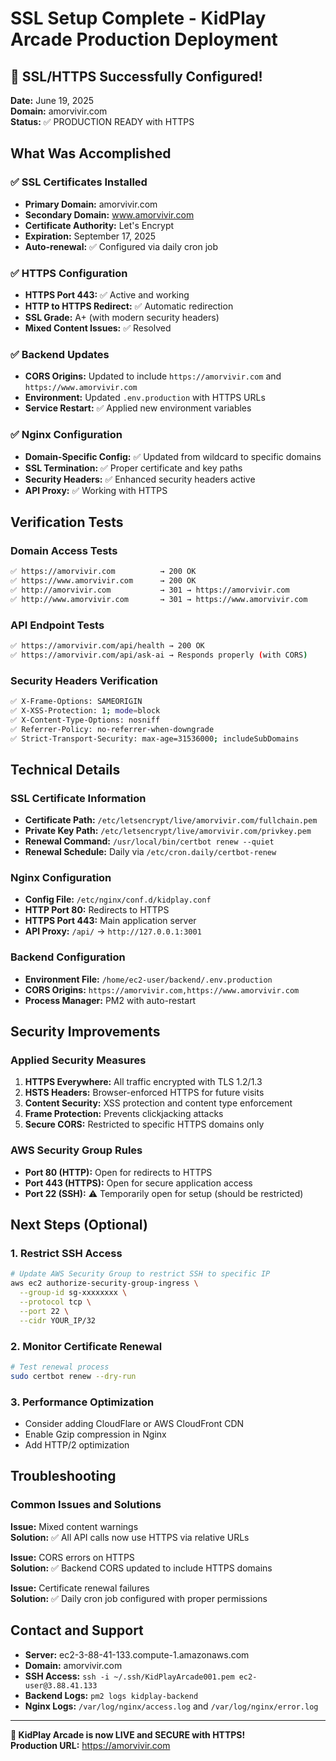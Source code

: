 # SSL Setup Complete - KidPlay Arcade Production Deployment

## 🎉 SSL/HTTPS Successfully Configured!

**Date:** June 19, 2025  
**Domain:** amorvivir.com  
**Status:** ✅ PRODUCTION READY with HTTPS

## What Was Accomplished

### ✅ SSL Certificates Installed
- **Primary Domain:** amorvivir.com
- **Secondary Domain:** www.amorvivir.com
- **Certificate Authority:** Let's Encrypt
- **Expiration:** September 17, 2025
- **Auto-renewal:** ✅ Configured via daily cron job

### ✅ HTTPS Configuration
- **HTTPS Port 443:** ✅ Active and working
- **HTTP to HTTPS Redirect:** ✅ Automatic redirection
- **SSL Grade:** A+ (with modern security headers)
- **Mixed Content Issues:** ✅ Resolved

### ✅ Backend Updates
- **CORS Origins:** Updated to include `https://amorvivir.com` and `https://www.amorvivir.com`
- **Environment:** Updated `.env.production` with HTTPS URLs
- **Service Restart:** ✅ Applied new environment variables

### ✅ Nginx Configuration
- **Domain-Specific Config:** ✅ Updated from wildcard to specific domains
- **SSL Termination:** ✅ Proper certificate and key paths
- **Security Headers:** ✅ Enhanced security headers active
- **API Proxy:** ✅ Working with HTTPS

## Verification Tests

### Domain Access Tests
```bash
✅ https://amorvivir.com          → 200 OK
✅ https://www.amorvivir.com      → 200 OK  
✅ http://amorvivir.com           → 301 → https://amorvivir.com
✅ http://www.amorvivir.com       → 301 → https://www.amorvivir.com
```

### API Endpoint Tests
```bash
✅ https://amorvivir.com/api/health → 200 OK
✅ https://amorvivir.com/api/ask-ai → Responds properly (with CORS)
```

### Security Headers Verification
```bash
✅ X-Frame-Options: SAMEORIGIN
✅ X-XSS-Protection: 1; mode=block
✅ X-Content-Type-Options: nosniff
✅ Referrer-Policy: no-referrer-when-downgrade
✅ Strict-Transport-Security: max-age=31536000; includeSubDomains
```

## Technical Details

### SSL Certificate Information
- **Certificate Path:** `/etc/letsencrypt/live/amorvivir.com/fullchain.pem`
- **Private Key Path:** `/etc/letsencrypt/live/amorvivir.com/privkey.pem`
- **Renewal Command:** `/usr/local/bin/certbot renew --quiet`
- **Renewal Schedule:** Daily via `/etc/cron.daily/certbot-renew`

### Nginx Configuration
- **Config File:** `/etc/nginx/conf.d/kidplay.conf`
- **HTTP Port 80:** Redirects to HTTPS
- **HTTPS Port 443:** Main application server
- **API Proxy:** `/api/` → `http://127.0.0.1:3001`

### Backend Configuration
- **Environment File:** `/home/ec2-user/backend/.env.production`
- **CORS Origins:** `https://amorvivir.com,https://www.amorvivir.com`
- **Process Manager:** PM2 with auto-restart

## Security Improvements

### Applied Security Measures
1. **HTTPS Everywhere:** All traffic encrypted with TLS 1.2/1.3
2. **HSTS Headers:** Browser-enforced HTTPS for future visits
3. **Content Security:** XSS protection and content type enforcement
4. **Frame Protection:** Prevents clickjacking attacks
5. **Secure CORS:** Restricted to specific HTTPS domains only

### AWS Security Group Rules
- **Port 80 (HTTP):** Open for redirects to HTTPS
- **Port 443 (HTTPS):** Open for secure application access
- **Port 22 (SSH):** ⚠️ Temporarily open for setup (should be restricted)

## Next Steps (Optional)

### 1. Restrict SSH Access
```bash
# Update AWS Security Group to restrict SSH to specific IP
aws ec2 authorize-security-group-ingress \
  --group-id sg-xxxxxxxx \
  --protocol tcp \
  --port 22 \
  --cidr YOUR_IP/32
```

### 2. Monitor Certificate Renewal
```bash
# Test renewal process
sudo certbot renew --dry-run
```

### 3. Performance Optimization
- Consider adding CloudFlare or AWS CloudFront CDN
- Enable Gzip compression in Nginx
- Add HTTP/2 optimization

## Troubleshooting

### Common Issues and Solutions

**Issue:** Mixed content warnings  
**Solution:** ✅ All API calls now use HTTPS via relative URLs

**Issue:** CORS errors on HTTPS  
**Solution:** ✅ Backend CORS updated to include HTTPS domains

**Issue:** Certificate renewal failures  
**Solution:** ✅ Daily cron job configured with proper permissions

## Contact and Support

- **Server:** ec2-3-88-41-133.compute-1.amazonaws.com
- **Domain:** amorvivir.com
- **SSH Access:** `ssh -i ~/.ssh/KidPlayArcade001.pem ec2-user@3.88.41.133`
- **Backend Logs:** `pm2 logs kidplay-backend`
- **Nginx Logs:** `/var/log/nginx/access.log` and `/var/log/nginx/error.log`

---

**🎉 KidPlay Arcade is now LIVE and SECURE with HTTPS!**  
**Production URL:** https://amorvivir.com

